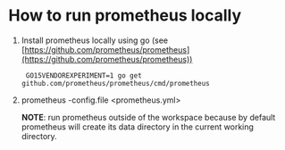 # How to run prometheus locally
1. Install prometheus locally using go (see [https://github.com/prometheus/prometheus](https://github.com/prometheus/prometheus))

        GO15VENDOREXPERIMENT=1 go get github.com/prometheus/prometheus/cmd/prometheus
        
2. prometheus -config.file <prometheus.yml>

   **NOTE**: run prometheus outside of the workspace because by default prometheus will create its data directory in the current working directory.